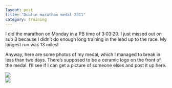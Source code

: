 ```yaml
---
layout: post
title: "Dublin marathon medal 2011"
category: training
---
```

I did the marathon on Monday in a PB time of 3:03:20. I just missed out on sub 3 because I didn’t do enough long training in the lead up to the race. My longest run was 13 miles!

Anyway, here are some photos of my medal, which I managed to break in less than two days. There’s supposed to be a ceramic logo on the front of the medal. I’ll see if I can get a picture of someone elses and post it up here.

![](https://farm9.staticflickr.com/8669/15532770084_d325a37807_o.jpg)  
![](https://farm8.staticflickr.com/7486/16129318176_9d3f92737c_o.jpg)

